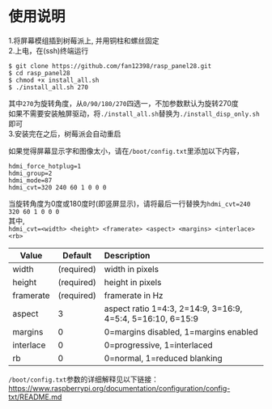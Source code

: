 # 使用说明

1.将屏幕模组插到树莓派上, 并用铜柱和螺丝固定  
2.上电，在(ssh)终端运行
```
$ git clone https://github.com/fan12398/rasp_panel28.git
$ cd rasp_panel28
$ chmod +x install_all.sh
$ ./install_all.sh 270
```
其中`270`为旋转角度，从`0/90/180/270`四选一，不加参数默认为旋转270度  
如果不需要安装触屏驱动，将`./install_all.sh`替换为`./install_disp_only.sh`即可  
3.安装完在之后，树莓派会自动重启  

如果觉得屏幕显示字和图像太小，请在`/boot/config.txt`里添加以下内容，
```
hdmi_force_hotplug=1
hdmi_group=2
hdmi_mode=87
hdmi_cvt=320 240 60 1 0 0 0
```
当旋转角度为0度或180度时(即竖屏显示)，请将最后一行替换为`hdmi_cvt=240 320 60 1 0 0 0`  
其中,  
`hdmi_cvt=<width> <height> <framerate> <aspect> <margins> <interlace> <rb>`  

Value|Default|Description
--|--|:--
width|(required)|width in pixels
height|(required)|height in pixels
framerate|(required)|framerate in Hz
aspect|3|aspect ratio 1=4:3, 2=14:9, 3=16:9, 4=5:4, 5=16:10, 6=15:9
margins|0|0=margins disabled, 1=margins enabled
interlace|0|0=progressive, 1=interlaced
rb|0|0=normal, 1=reduced blanking  

`/boot/config.txt`参数的详细解释见以下链接：
https://www.raspberrypi.org/documentation/configuration/config-txt/README.md

